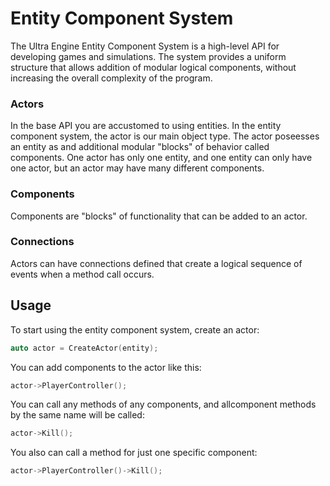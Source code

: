 # Entity Component System

The Ultra Engine Entity Component System is a high-level API for developing games and simulations. The system provides a uniform structure that allows addition of modular logical components, without increasing the overall complexity of the program.

### Actors

In the base API you are accustomed to using entities. In the entity component system, the actor is our main object type. The actor poseesses an entity as and additional modular "blocks" of behavior called components. One actor has only one entity, and one entity can only have one actor, but an actor may have many different components.

### Components

Components are "blocks" of functionality that can be added to an actor.

### Connections

Actors can have connections defined that create a logical sequence of events when a method call occurs.

## Usage

To start using the entity component system, create an actor:

```c++
auto actor = CreateActor(entity);
```

You can add components to the actor like this:

```c++
actor->PlayerController();
```

You can call any methods of any components, and allcomponent methods by the same name will be called:

```c++
actor->Kill();
```

You also can call a method for just one specific component:

```c++
actor->PlayerController()->Kill();
```
